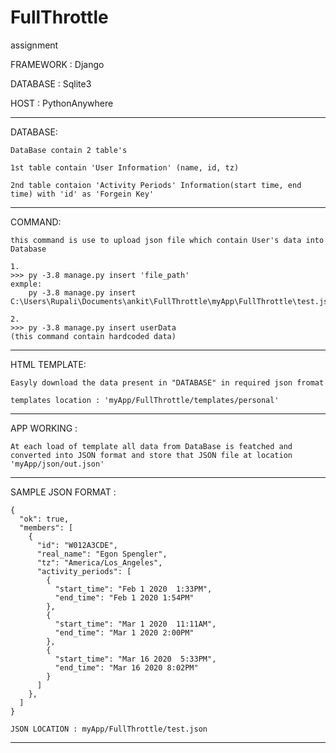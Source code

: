 # FullThrottle
assignment 

FRAMEWORK : Django
	
DATABASE : Sqlite3
	
HOST : PythonAnywhere

------------------------------------------------------------------------------------------------------------------------------------------------------

DATABASE:

	DataBase contain 2 table's

	1st table contain 'User Information' (name, id, tz)

	2nd table contaion 'Activity Periods' Information(start time, end time) with 'id' as 'Forgein Key'

------------------------------------------------------------------------------------------------------------------------------------------------------
COMMAND:

	this command is use to upload json file which contain User's data into Database
	
	1.
	>>> py -3.8 manage.py insert 'file_path'
	exmple:
		py -3.8 manage.py insert C:\Users\Rupali\Documents\ankit\FullThrottle\myApp\FullThrottle\test.json
		
	2.
	>>> py -3.8 manage.py insert userData
	(this command contain hardcoded data)
	
------------------------------------------------------------------------------------------------------------------------------------------------------

HTML TEMPLATE:

	Easyly download the data present in "DATABASE" in required json fromat
	
	templates location : 'myApp/FullThrottle/templates/personal'

------------------------------------------------------------------------------------------------------------------------------------------------------

APP WORKING	:
	
	At each load of template all data from DataBase is featched and converted into JSON format and store that JSON file at location 'myApp/json/out.json'
	
------------------------------------------------------------------------------------------------------------------------------------------------------

SAMPLE JSON FORMAT :


	{
	  "ok": true,
	  "members": [
		{
		  "id": "W012A3CDE",
		  "real_name": "Egon Spengler",
		  "tz": "America/Los_Angeles",
		  "activity_periods": [
			{
			  "start_time": "Feb 1 2020  1:33PM",
			  "end_time": "Feb 1 2020 1:54PM"
			},
			{
			  "start_time": "Mar 1 2020  11:11AM",
			  "end_time": "Mar 1 2020 2:00PM"
			},
			{
			  "start_time": "Mar 16 2020  5:33PM",
			  "end_time": "Mar 16 2020 8:02PM"
			}
		  ]
		},
	  ]
	}
	
	JSON LOCATION : myApp/FullThrottle/test.json
	
------------------------------------------------------------------------------------------------------------------------------------------------------

	